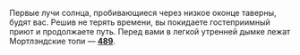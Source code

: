 Первые лучи солнца, пробивающиеся через низкое оконце таверны, будят вас. Решив не терять времени, вы покидаете гостеприимный приют и продолжаете путь. Перед вами в легкой утренней дымке лежат Мортлэндские топи — [**489**](#n_489).

